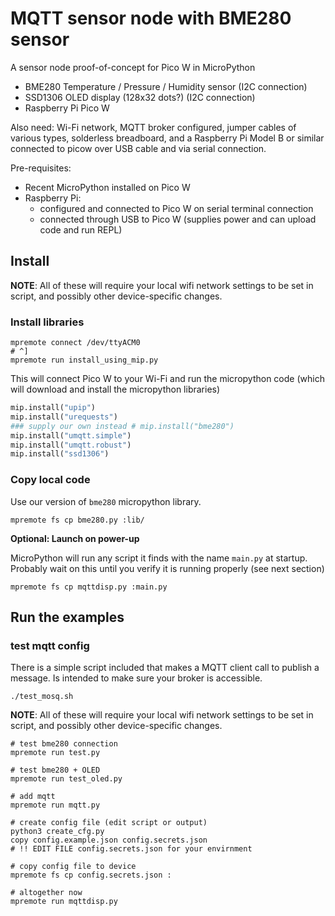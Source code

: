# MQTT sensor node with BME280 sensor

A sensor node proof-of-concept for Pico W in MicroPython

 - BME280 Temperature / Pressure / Humidity sensor (I2C connection)
 - SSD1306 OLED display (128x32 dots?) (I2C connection)
 - Raspberry Pi Pico W

 Also need: Wi-Fi network, MQTT broker configured, jumper cables of various types, solderless breadboard, and a Raspberry Pi Model B or similar connected to picow over USB cable and via serial connection.

Pre-requisites:
 - Recent MicroPython installed on Pico W
 - Raspberry Pi:
   - configured and connected to Pico W on serial terminal connection
   - connected through USB to Pico W (supplies power and can upload code and run REPL)


## Install

**NOTE**: All of these will require your local wifi network settings to be set in script, and possibly other device-specific changes.

### Install libraries

```
mpremote connect /dev/ttyACM0
# ^]
mpremote run install_using_mip.py
```

This will connect Pico W to your Wi-Fi and run the micropython code (which will download and install the micropython libraries)

```python
mip.install("upip")
mip.install("urequests")
### supply our own instead # mip.install("bme280")
mip.install("umqtt.simple")
mip.install("umqtt.robust")
mip.install("ssd1306")
```

### Copy local code

Use our version of `bme280` micropython library.

```shell
mpremote fs cp bme280.py :lib/
```

**Optional: Launch on power-up**

MicroPython will run any script it finds with the name `main.py` at startup. Probably wait on this until you verify it is running properly (see next section)

```shell
mpremote fs cp mqttdisp.py :main.py
```

## Run the examples

### test mqtt config

There is a simple script included that makes a MQTT client call to publish a message. Is intended to make sure your broker is accessible.

```shell
./test_mosq.sh
```

**NOTE**: All of these will require your local wifi network settings to be set in script, and possibly other device-specific changes.


```shell
# test bme280 connection
mpremote run test.py

# test bme280 + OLED
mpremote run test_oled.py

# add mqtt
mpremote run mqtt.py

# create config file (edit script or output)
python3 create_cfg.py
copy config.example.json config.secrets.json
# !! EDIT FILE config.secrets.json for your envirnment

# copy config file to device
mpremote fs cp config.secrets.json :

# altogether now
mpremote run mqttdisp.py
```
